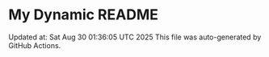 # My Dynamic README
Updated at: Sat Aug 30 01:36:05 UTC 2025
This file was auto-generated by GitHub Actions.
